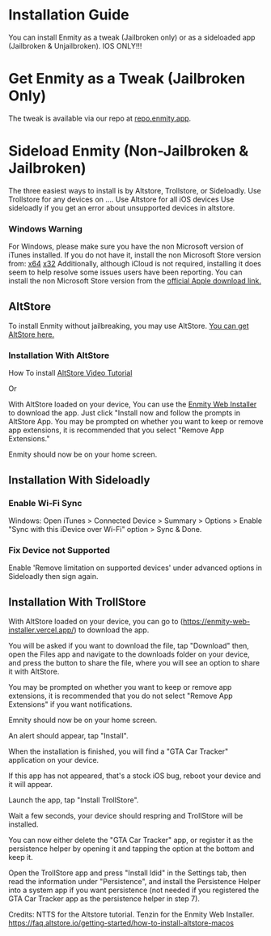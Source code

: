 # Installation Guide

You can install Enmity as a tweak (Jailbroken only) or as a sideloaded app (Jailbroken & Unjailbroken). IOS ONLY!!!

# Get Enmity as a Tweak (Jailbroken Only)

The tweak is available via our repo at [repo.enmity.app](https://repo.enmity.app).

# Sideload Enmity (Non-Jailbroken & Jailbroken)

The three easiest ways to install is by Altstore, Trollstore, or Sideloadly.
Use Trollstore for any devices on ....
Use Altstore for all iOS devices 
Use sideloadly if you get an error about unsupported devices in altstore.

### Windows Warning
For Windows, please make sure you have the non Microsoft version of iTunes installed. If you do not have it, install the non Microsoft Store version from: 
[x64](https://www.apple.com/itunes/download/win64/)
[x32](https://www.apple.com/itunes/download/win32/)
Additionally, although iCloud is not required, installing it does seem to help resolve some issues users have been reporting. You can install the non Microsoft Store version from the [official Apple download link.](https://updates.cdn-apple.com/2020/windows/001-39935-20200911-1A70AA56-F448-11EA-8CC0-99D41950005E/iCloudSetup.exe)

## AltStore

To install Enmity without jailbreaking, you may use AltStore. [You can get AltStore here.](https://altstore.io/)

### Installation With AltStore
How To install [AltStore Video Tutorial](https://www.youtube.com/watch?v=oXpx54FK4nc)

Or 
<!--(insert new guide or other tutorial text wise)-->
With AltStore loaded on your device, You can use the [Enmity Web Installer](https://enmity-web-installer.vercel.app/) to download the app.
Just click "Install now and follow the prompts in AltStore App.
You may be prompted on whether you want to keep or remove app extensions, it is recommended that you select "Remove App Extensions."

Enmity should now be on your home screen.
## Installation With Sideloadly
### Enable Wi-Fi Sync
Windows: Open iTunes > Connected Device > Summary > Options > Enable "Sync with this iDevice over Wi-Fi" option > Sync & Done.
### Fix Device not Supported
Enable 'Remove limitation on supported devices' under advanced options in Sideloadly then sign again.

 
## Installation With TrollStore
With AltStore loaded on your device, you can go to (https://enmity-web-installer.vercel.app/) to download the app.

You will be asked if you want to download the file, tap "Download" then, open the Files app and navigate to the downloads folder on your device, and press the button to share the file, where you will see an option to share it with AltStore.

You may be prompted on whether you want to keep or remove app extensions, it is recommended that you do not select "Remove App Extensions" if you want notifications.

Emnity should now be on your home screen.

An alert should appear, tap "Install".

When the installation is finished, you will find a "GTA Car Tracker" application on your device.

If this app has not appeared, that's a stock iOS bug, reboot your device and it will appear.

Launch the app, tap "Install TrollStore".

Wait a few seconds, your device should respring and TrollStore will be installed.

You can now either delete the "GTA Car Tracker" app, or register it as the persistence helper by opening it and tapping the option at the bottom and keep it.

Open the TrollStore app and press "Install ldid" in the Settings tab, then read the information under "Persistence", and install the Persistence Helper into a system app if you want persistence (not needed if you registered the GTA Car Tracker app as the persistence helper in step 7).

Credits:
NTTS for the Altstore tutorial.
Tenzin for the Enmity Web Installer.
https://faq.altstore.io/getting-started/how-to-install-altstore-macos
